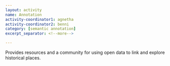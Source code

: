 ```yaml
---
layout: activity
name: Annotation
activity-coordinator1: agnetha
activity-coordinator2: benni
category: [semantic annotation]
excerpt_separator: <!--more-->

---
```

Provides resources and a community for using open data to link and explore historical places. <!--more-->
